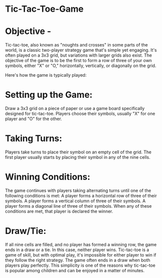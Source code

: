 # Tic-Tac-Toe-Game

# Objective -
Tic-tac-toe, also known as "noughts and crosses" in some parts of the world, is a classic two-player strategy game that's simple yet engaging.
It's often played on a 3x3 grid, but variations with larger grids also exist. The objective of the game is to be the first to form a row of three of your own symbols,
either "X" or "O," horizontally, vertically, or diagonally on the grid.

Here's how the game is typically played:
# Setting up the Game:
Draw a 3x3 grid on a piece of paper or use a game board specifically designed for tic-tac-toe.
Players choose their symbols, usually "X" for one player and "O" for the other.
# Taking Turns:
Players take turns to place their symbol on an empty cell of the grid.
The first player usually starts by placing their symbol in any of the nine cells.
# Winning Conditions:
The game continues with players taking alternating turns until one of the following conditions is met:
A player forms a horizontal row of three of their symbols.
A player forms a vertical column of three of their symbols.
A player forms a diagonal line of three of their symbols.
When any of these conditions are met, that player is declared the winner.
# Draw/Tie:
If all nine cells are filled, and no player has formed a winning row, the game ends in a draw or a tie. In this case, neither player wins.
Tic-tac-toe is a game of skill, but with optimal play, it's impossible for either player to win if they follow the right strategy. The game often ends in a draw when both players play perfectly. This simplicity is one of the reasons why tic-tac-toe is popular among children and can be enjoyed in a matter of minutes.

